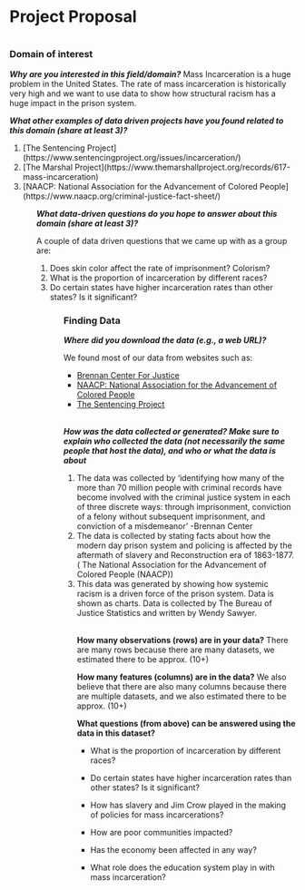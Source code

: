 <h1>Project Proposal<h1>


<h3>Domain of interest</h3>

**_Why are you interested in this field/domain?_**
 Mass Incarceration is a huge problem in the United States. The rate of mass incarceration is historically very high and we want to use data to show how structural racism has a huge impact in the prison system.

 **_What other examples of data driven projects have you found related to this domain (share at least 3)?_**
 <ol>
 <li> [The Sentencing Project](https://www.sentencingproject.org/issues/incarceration/) </li>
 <li>[The Marshal Project](https://www.themarshallproject.org/records/617-mass-incarceration)</li>
 <li>[NAACP: National Association for the Advancement of Colored People](https://www.naacp.org/criminal-justice-fact-sheet/) </li>
<ol>

**_What data-driven questions do you hope to answer about this domain (share at least 3)?_**

 A couple of data driven questions that we came up with as a group are:
<ol>

<li> Does skin color affect the rate of imprisonment? Colorism?</li>

<li>What is the proportion of incarceration by different races?</li>  

<li>Do certain states have higher incarceration rates than other states? Is it significant?</li>

<ol>


<h3>Finding Data</h3>

**_Where did you download the data (e.g., a web URL)?_**

We found most of our data from websites such as:

- [Brennan Center For Justice](https://www.brennancenter.org/our-work/research-reports/conviction-imprisonment-and-lost-earnings-how-involvement-criminal?ms=gad_prison%20statistics_465051828443_8626214133_111612472200&gclid=CjwKCAiAu8SABhAxEiwAsodSZMjLaiiFN08EqEb-NUtwvriX_fgG6QObNL9cyDPxCBZdyP9094egiBoClJQQAvD_BwE) </li>
- [NAACP: National Association for the Advancement of Colored People](https://www.naacp.org/criminal-justice-fact-sheet/) 
- [The Sentencing Project](https://www.sentencingproject.org/issues/incarceration/)



\
**_How was the data collected or generated? Make sure to explain who collected the data (not necessarily the same people that host the data), and who or what the data is about_**

<ol>
<li> The data was collected by ‘identifying how many of the more than 70 million people with criminal records have become involved with the criminal justice system in each of three discrete ways: through imprisonment, conviction of a felony without subsequent imprisonment, and conviction of a misdemeanor’ -Brennan Center</li>
<li> The data is collected by stating facts about how the modern day prison system and policing is affected by the aftermath of slavery and Reconstruction era of 1863-1877. ( The National Association for the Advancement of Colored People (NAACP)) </li>
<li>This data was generated by showing how systemic racism is a driven force of the prison system. Data is shown as charts. Data is collected by The Bureau of Justice Statistics and written by Wendy Sawyer.  </li>

\
**How many observations (rows) are in your data?**
There are many rows because there are many datasets, we estimated there to be approx. (10+)

**How many features (columns) are in the data?**
We also believe that there are also many columns because there are multiple datasets, and we also estimated there to be approx. (10+)

**What questions (from above) can be answered using the data in this dataset?**


- What is the proportion of incarceration by different races?

- Do certain states have higher incarceration rates than other states? Is it significant?

- How has slavery and Jim Crow played in the making of policies for mass incarcerations?
- How are poor communities impacted?
- Has the economy been affected in any way?
- What role does the education system play in with mass incarceration?

<ol>
